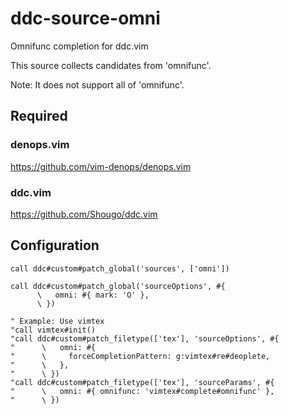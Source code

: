 # ddc-source-omni

Omnifunc completion for ddc.vim

This source collects candidates from 'omnifunc'.

Note: It does not support all of 'omnifunc'.

## Required

### denops.vim

https://github.com/vim-denops/denops.vim

### ddc.vim

https://github.com/Shougo/ddc.vim

## Configuration

```vim
call ddc#custom#patch_global('sources', ['omni'])

call ddc#custom#patch_global('sourceOptions', #{
      \   omni: #{ mark: 'O' },
      \ })

" Example: Use vimtex
"call vimtex#init()
"call ddc#custom#patch_filetype(['tex'], 'sourceOptions', #{
"      \   omni: #{
"      \     forceCompletionPattern: g:vimtex#re#deoplete,
"      \   },
"      \ })
"call ddc#custom#patch_filetype(['tex'], 'sourceParams', #{
"      \   omni: #{ omnifunc: 'vimtex#complete#omnifunc' },
"      \ })
```
